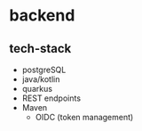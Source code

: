 # backend

## tech-stack
- postgreSQL
- java/kotlin
- quarkus
- REST endpoints
- Maven
	-  OIDC (token management)
